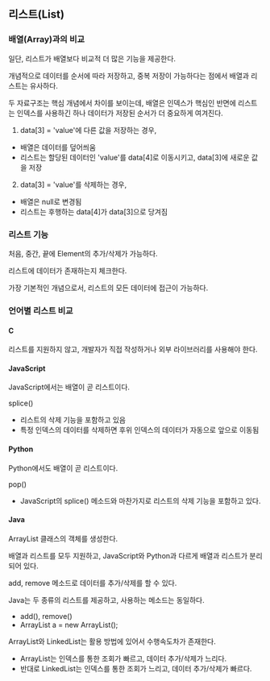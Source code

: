 ## 리스트(List)

### 배열(Array)과의 비교

일단, 리스트가 배열보다 비교적 더 많은 기능을 제공한다.

개념적으로 데이터를 순서에 따라 저장하고, 중복 저장이 가능하다는 점에서 배열과 리스트는 유사하다.

두 자료구조는 핵심 개념에서 차이를 보이는데, 배열은 인덱스가 핵심인 반면에 리스트는 인덱스를 사용하긴 하나 데이터가 저장된 순서가 더 중요하게 여겨진다.

1. data[3] = 'value'에 다른 값을 저장하는 경우,

- 배열은 데이터를 덮어씌움
- 리스트는 할당된 데이터인 'value'를 data[4]로 이동시키고, data[3]에 새로운 값을 저장

2. data[3] = 'value'를 삭제하는 경우,

- 배열은 null로 변경됨
- 리스트는 후행하는 data[4]가 data[3]으로 당겨짐



### 리스트 기능

처음, 중간, 끝에 Element의 추가/삭제가 가능하다.

리스트에 데이터가 존재하는지 체크한다.

가장 기본적인 개념으로서, 리스트의 모든 데이터에 접근이 가능하다.



### 언어별 리스트 비교

#### C

리스트를 지원하지 않고, 개발자가 직접 작성하거나 외부 라이브러리를 사용해야 한다.

#### JavaScript

JavaScript에서는 배열이 곧 리스트이다.

splice() 

- 리스트의 삭제 기능을 포함하고 있음
- 특정 인덱스의 데이터를 삭제하면 후위 인덱스의 데이터가 자동으로 앞으로 이동됨

#### Python

Python에서도 배열이 곧 리스트이다.

pop()

- JavaScript의 splice() 메소드와 마찬가지로 리스트의 삭제 기능을 포함하고 있다.

#### Java

ArrayList 클래스의 객체를 생성한다.

배열과 리스트를 모두 지원하고, JavaScript와 Python과 다르게 배열과 리스트가 분리되어 있다.

add, remove 메소드로 데이터를 추가/삭제를 할 수 있다.

Java는 두 종류의 리스트를 제공하고, 사용하는 메소드는 동일하다.

- add(), remove()
- ArrayList a = new ArrayList();

ArrayList와 LinkedList는 활용 방법에 있어서 수행속도차가 존재한다.

- ArrayList는 인덱스를 통한 조회가 빠르고, 데이터 추가/삭제가 느리다.
- 반대로 LinkedList는 인덱스를 통한 조회가 느리고, 데이터 추가/삭제가 빠르다.



